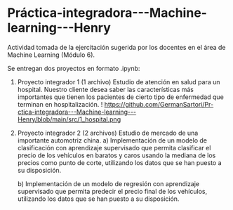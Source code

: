 # Práctica-integradora---Machine-learning---Henry
Actividad tomada de la ejercitación sugerida por los docentes en el área de Machine Learning (Módulo 6).

Se entregan dos proyectos en formato .ipynb:

1) Proyecto integrador 1 (1 archivo)
     Estudio de atención en salud para un hospital.
     Nuestro cliente desea saber las características más importantes que tienen los pacientes de cierto tipo de enfermedad que terminan en hospitalización.
! https://github.com/GermanSartori/Pr-ctica-integradora---Machine-learning---Henry/blob/main/src/1_hospital.png

3) Proyecto integrador 2 (2 archivos)
    Estudio de mercado de una importante automotriz china.
   a) Implementación de un modelo de clasificación con aprendizaje supervisado que permita clasificar el precio de los vehículos en baratos y caros usando la mediana de los precios como punto de corte, utilizando los datos que se han puesto a su disposición.

   b) Implementación de un modelo de regresión con aprendizaje supervisado que permita predecir el precio final de los vehículos, utilizando los datos que se han puesto a su disposición.

